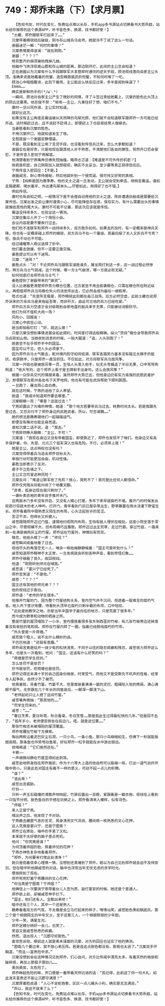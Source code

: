 # 749：郑乔末路（下）【求月票】
        【告知书友，时代在变化，免费站点难以长存，手机app多书源站点切换看书大势所趋，站长给你推荐的这个换源APP，听书音色多、换源、找书都好使！】
       “士藏，郑乔跟联军打起来了……”
       沉棠带着精锐绕后破敌，刚与存山城兵马会师，她就冷不丁说了这么一句话。
       谢器迷茫一瞬：“何时的事情？”
       沉棠表情莫得波澜：“就在刚刚。”
       谢器：“？？？”
       修剪整齐的胡须被他拽掉几根。
       他脑中飞快浮现奥山郡和存山城的距离，那边刚开打，此间的主公怎会知道？
       正在谢器以为沉棠有什么手段跟联军大本营即时通讯的逆天手段，顾池视线落向自家主公头顶。准确来说是她戴着的兜鍪，造型精致威武的兜鍪，不知何时堆了一坨。
       顾池心中暗暗腹诽，此刻下着雨，主公能这么快反应过来，多半是闻到味道了？
       Emmm……
       确实是新鲜热乎的(*/ω＼*)
       一瞬间，顾池对自家主公产生了微妙的同情，寻了斗笠过来给她戴上，沉棠的脸色比头顶上的阴云还要黑。他忍俊不禁：“咳咳——主公，凡事往好了想，咱们不亏。”
       康时一旦兴风作浪，主公实时知道。
       就好比这次。
       如果没有主公再度走霉运被从天而降的鸟屎光顾，他们就不会知道联军跟郑乔一方可能已经开战。这时候赶过去，且不说赶不赶得上，即便赶上了也容易给旁人做嫁衣。
       当姜胜看到沉棠的脸色。
       不用沉棠开口，他就知道发生了啥。
       全程就留一个谢器安静懵逼。
       不是，既没看到主公用了言灵手段，也没看到传信兵过来，怎么大家都知道？
       谢器实在是好奇，只是他现在跟其他人并不熟悉，不清楚他们各自的脾性，贸然开口恐会冒犯，于是传音入密找宁燕解惑。
       他清楚看到宁燕嘴角仿佛失控抽搐，略带忐忑道：【难道是不可外传的机密？】
       倘若是机密，自己刚刚加入就想窥视，确实不太妥当，至少要等真正获得信任后。
       宁燕传音入密回应：【不是。】
       谢器闻言，耐心等待揭秘，然后他就听到一个很荒诞、很可怜又好笑的真相。
       宁燕：【纯粹是因为康季寿。他的文士之道一旦发动，主公就会受到牵连，频频走霉运。诸如走路崴脚、喝水塞牙、外出遭鸟屎淋头……尽管如此，用得好了也不错。】
       例如传信。
       康时也有自知之明，一般情况下是不会擅自动用他的文士之道，除非遭遇劲敌或是需要给沉棠传信。沉棠出发之前让康时谨慎小心，尽可能降低存在感，保存实力，有什么需要出头的事情就推给其他的冤大头。康时不可能不记着，那这次应该就是传信。
       霉运没持续多久，也验证这一猜测。
       沉棠召集众人开了一个简短小会。
       会议内容是要不要疾行过去。
       他们吃不准联军和郑乔一战持续多久，双方胜负如何。如果去的及时，有一定概率是神兵天降，但也有一定概率碰上郑乔的精锐，双方兵马不在一个量级，若最后赔了夫人又折兵不亏死？但，按兵不动也不可能。
       经过褚曜等人商议选择了折中。
       他们要去驰援，但不一定要正面交锋。
       姜胜提议可以布下迷阵。
       沉棠：“迷阵？”
       姜胜点头：“对！不论郑乔兵马跟联军谁胜谁负，屠龙局打到这一步，这一战过程必然惨烈，两方兵马士气锐减。这个时候，哪一方士气崩溃，哪一方就必败无疑。”
       如何彻底打击郑乔兵马士气？
       姜胜提到了谢器带来的“嫁资”。
       没人比谢器更清楚郑乔势力粮仓位置，己方甚至不用去偷袭粮仓，只需在粮仓所在附近纵火，再假借郑乔兵马将粮仓失火的消息传出去，它必然会成为最后一根稻草。
       荀贞也道：“先登所言极是，郑乔精锐此刻都在淼江战场，后方必然空虚。此前士藏也说郑乔派来的万余兵马是来拖延吾等，而非歼灭，由此可见他的兵力已经吃紧。”
       郑乔后方兵力空虚才会对偷跑到自家地盘的敌兵束手无策，只能被动消极防守。
       他们为何不借机大闹一场？
       风险小，回报高！
       沉棠心中疯狂心动。
       她当即拍板钉钉：“好，就这么做！”
       只是沉棠没想到事情进展会如此顺利，时间差打得这般精确，纵火“焚烧”粮仓会导致郑乔兵马兵败如山倒。当她收到消息的时候，一拍大腿道：“追，人头别跑了！”
       她甚至不在乎郑乔手中的国玺。
       国玺可以不见，但人头必须拿下。
       因为郑乔兵马士气散去，乾州境内防守如同纸湖，联军各路势力基本没有碰见太棘手的抵抗，收获颇丰，只是郑乔一直没抓住。不仅如此，对方将联军兵马放风筝。
       沉棠一开始也是被放风筝一员，生怕人头落入他手，似无头苍蝇追了半日无果，口中骂骂咧咧道：“他大爷的，这个郑乔上辈子是王牌射手出身吗，这么会放风筝？”
       根据一众俘兵交代的情报来看，虽然郑乔大势已去，但他身边仍有实力高强的武胆武者护卫。即便联军在乾州各处布下天罗地网，他也有可能在武将帮助下顺利脱困。
       一旦跑了，屠龙局心血白费。
       就在这时候，宁燕的话给了众人希望。
       她道：“我或许知道郑乔要去哪里。”
       沉棠眼睛一亮：“哪里？这就过去！”
       宁燕却露出了为难的神情，她道：“那个地方若要带兵马过去，耗费时间太长。若是我跟先登过去，又恐对付不了郑乔身边的武胆武者。所以，可否请魏……”
       她的想法是魏寿跟他们一起碰碰运气。
       即便没有赌对也能全身而退。
       谁知沉棠二话不说，道：“我去。”
       宁燕猝然睁大眼睛：“主公，不可！”
       沉棠道：“我现在身边又没有带着国玺，即使靠近了，郑乔也发现不了咱们。他身边又有高手保护着，你、先登、元元三个孤军深入也有危险。不行，必须带上我！”
       她是主公，这点特权也没有吗？
       沉棠觉得带着兵马追击郑乔目标太大。
       单独行动可能更加自由，机动性强。
       姜胜当即表示了反对。
       君子不立危墙之下。
       主公又岂可冒这种风险？
       沉棠反问：“难道让联军抢了先机？放心，我死不了！我可是比任何人都惜命。”
       郑乔仅凭残兵将乾州闹了个地覆天翻。
       “彦青，孤身边现在就只剩你了。”
       一袭朴素衣袍的青年双手推开木门。
       这两扇木门多年没有开启，又没有人精心打理，多年下来早就腐朽不堪。推开门的时候发出宛若行将就木的老人呻吟。打开门，青年看到门后已是杂草丛生，野草藤蔓在雨水浇灌下野蛮生长。郑乔看着院中既熟悉又陌生的布局，心头泛起些许的苦涩。
       苦涩不浓，但绵长又折磨人。
       戚苍跟随郑乔迈过门槛，谨慎地扫视院内布局，生怕有敌人埋伏在暗处。这座小院坐落于深山之中，尽管规模不大，但布局精巧且雅致。郑乔迈过丛生荒草，走过竹廊，穿过竹庭，一路来到一处满是蛛网灰尘的竹屋。郑乔站在竹屋外，神情似有恍忽。
       倏忽，他扭头喊了一声：“师兄？”
       戚苍瞬间戒备地看了过去。
       视线尽头的角落空无一人，唯余一株枯梅静静候着：“国主可是听到什么？”
       戚苍知道郑乔精神不太正常，一旦发病就会听到各种声音，看到奇怪幻象……
       郑乔仔细看了良久，收回视线。
       他道：“刚刚听到师兄在喊我。”
       戚苍道：“宴兴宁已经死了。”
       郑乔苦笑道：“不是他。”
       戚苍：“？？？”
       国主还有其他的师兄弟？？？
       他的视线过于直白。
       郑乔道：“老师的学生很多。”
       他推开竹屋的门，因为整个竹屋结构关系，室内空气并不沉闷，但透着一股难言的腐朽气息。他入内下意识弯腰，待看到头顶早已腐朽只剩半截的布帘，口中轻叹。
       “此处是他教学之地，亦是当年辛国学子最向往的地方，只是荒废了很多年。”
       而今成为野草和动物的栖身之所。
       整座竹屋的屋顶塌陷了一小半，室内摆放着很多张东倒西歪的竹桉，有几张竹桉旁边还掉落着没有收拾的笔和砚。郑乔在竹屋内转了一圈，指着已经脱线腐朽的竹帘。
       “外头曾是一片荷塘。”
       戚苍是个粗人，说不出什么精妙的话。
       干巴巴地道：“还挺有意趣。”
       郑乔闻言竟是绽开一抹少有的松快浅笑，不同于以往的隐忍疯癫和残忍，戚苍效力郑乔这么多年，也是头一次看到。他问：“国主，这话有什么好笑的吗？”
       “荷塘是罚学生挖的。”
       怎么惩罚不是惩罚？
       抄书是惩罚，挖荷塘也是惩罚。
       郑乔记得还未满十岁的自己因身份缘故，时常受气，而他又不是受欺负不吭声的性格，经常与人起争执，自然少不了被罚。
       他臭着脸，背着竹篓。竹篓不大，但里面装着满满一篓的泥巴，粗绳陷入他的两肩。满心满眼不服气，无奈跟在几个年长的同窗身后，一脚深一脚浅下山。
       “老师起初只让人搭了这间竹屋。”
       戚苍嘴角微抽：“那其他的……”
       “罚学生罚来的。”
       戚苍：“……”
       “春日烹茶，夏日听荷，秋日看菊，冬日赏雪……那是孤此生过得最松快的几年。”但是回不去了，“孤年岁小，老师便安排坐在前边儿，喏，就是这位置……”
       那张竹桉还未被塌陷的屋顶覆盖。
       郑乔弯腰在竹桉下方摸索。
       掏出两枚沾着泥巴灰尘石凋，一只小鸟，一条小鱼。那只小鸟栩栩如生，仿佛下一秒就能振翅高翔，那条鱼也作势甩动鱼尾，好似郑乔一松手就能在水中游出很远。
       他喃喃道：“它们居然还在。”
       卡察——
       一声细微动静在竹屋显得如此刺耳。
       戚苍勐地转身挡在郑乔面前，作为十六等大上造的他自然可以振袖一挥，打出一道气劲炸开暗中宵小。只是此处对国主有着不一样的意义，可经不起一点儿的折腾。
       “谁？”
       “滚出来！”
       戚苍出言威胁。
       叮铃——
       只听一声玉石碰撞的清脆声响响起，竹屏后露出一双鞋，紧跟着是一截衣袍，视线往上看到一只指节分明、肤色皙白的手搭在剑柄之上。郑乔看清来人模样，似有讶色。
       “师姐？”
       来人正是宁燕。
       喊出声之后，他发现了不对劲。
       宁燕撤去藏匿气息的言灵，周身清冽文气流淌，腰间佩一枚熟悉的文心花押。
       这人究竟是宴兴宁，还是宁图南？
       郑乔立在原处，袖中的手紧了又松。
       本来就不太好使的脑子差点死机。
       他问：“你究竟是谁？”
       为何顶着师姐的脸，佩着师兄的花押？
       宁燕亦神色复杂地看着郑乔。
       “郑乔，为何要来打搅此处清净？”
       她只是抱着侥幸心理猜一猜，没想到还真堵到了郑乔。她以为自己见到郑乔就会迫不及待拔剑，但在暗中听他跟戚苍的对话，脑中也浮现当年无忧无虑的求学时光。
       便按捺到了现在。
       郑乔死死盯着宁燕腰间的文心花押。
       “你当真是宁图南？宁师姐？”
       他确信上一次要挟宁燕带着女儿入宫为质，敲打宴安的时候，她还是个普通人。
       郑乔欲上前，却被戚苍伸手拦下。
       “国主，他们还有人。全都出来吧！”
       暗中还有三个人，其中一个还是熟人。
       魏寿看看双方的气氛，不太像是会立马打起来的样子，嘿嘿讪笑，戚苍脸色黑如锅底灰。第二个是个相貌陌生的中年文士，至于这第三人，一个相貌秾丽的少年郎。
       少年一笑，满屋生光。
       郑乔定睛分辨好一会儿，也笑了。
       笑容又是戚苍熟悉的疯癫。
       然而，语出惊人：“沉郡守好胆色。”
       直觉告诉他，眼前这人就是素未谋面的沉棠，对方的回应也证实了他的猜测。
       “图南几个要过来，我不放心来压阵。若是连这点胆色都没有，那我也太逊了。”沉棠双手环胸道，“而且——富贵险中求。”
       沉棠没想到会在这种情况见到郑乔，们心自问，对方比传闻中漂亮太多，有着天然的艳丽和破碎感，再加上那股子狠劲儿……
       美则美矣，太危险了。
       郑乔眯起危险的眸，开口便是一番带着天然讥诮的话：“孤记得，此前送了你一份大礼，如此泼天富贵还不能让沉郡守满意？”
       沉棠厚着脸皮道：“人心不足蛇吞象，区区一点儿蝇头小利，确实是无法满足。”
       “所以，我这不就来了么？”
       【告知书友，时代在变化，免费站点难以长存，手机app多书源站点切换看书大势所趋，站长给你推荐的这个换源APP，听书音色多、换源、找书都好使！】